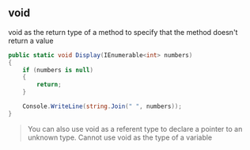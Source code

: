 ## void
void as the return type of a method to specify that the method doesn't return a value

```cs
public static void Display(IEnumerable<int> numbers)
{
    if (numbers is null)
    {
        return;
    }

    Console.WriteLine(string.Join(" ", numbers));
}
```

> You can also use void as a referent type to declare a pointer to an unknown type.
> Cannot use void as the type of a variable
